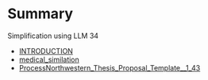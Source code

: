 # Summary
Simplification using LLM 34

- [INTRODUCTION](./README.md)
- [medical_similation](./mediacal_summilation.md)
- [ProcessNorthwestern_Thesis_Proposal_Template__1_43](./ProcessNorthwestern_Thesis_Proposal_Template__1_43.md)
